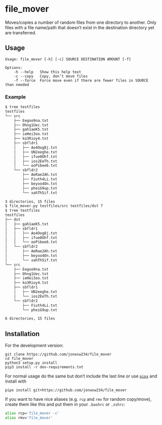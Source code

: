 # file_mover
Moves/copies a number of random files from one directory to another.
Only files with a file name/path that doesn’t exist in the destination directory yet are transferred.

## Usage
```
Usage: file_mover [-h] [-c] SOURCE DESTINATION AMOUNT [-f]

Options:
    -h --help   Show this help text
    -c --copy   Copy, don’t move files
    -f --force  Force move even if there are fewer files in SOURCE than needed
```

### Example
```bash
$ tree testfiles
testfiles
└── src
    ├── Eegoo9na.txt
    ├── Ohng1Uec.txt
    ├── gah1aeK5.txt
    ├── ieHei3oo.txt
    ├── ko3Rioy4.txt
    ├── sbfldr1
    │   ├── Ao4Oog8j.txt
    │   ├── UN2eeghe.txt
    │   ├── ifue0Ohf.txt
    │   ├── ios2EeTh.txt
    │   └── ooPibee6.txt
    └── sbfldr2
        ├── AeRae2Ah.txt
        ├── Fiuth4Li.txt
        ├── beyoo4On.txt
        ├── pheiG9up.txt
        └── xahTh5if.txt

3 directories, 15 files
$ file_mover.py testfiles/src testfiles/dst 7
$ tree testfiles
testfiles
├── dst
│   ├── gah1aeK5.txt
│   ├── sbfldr1
│   │   ├── Ao4Oog8j.txt
│   │   ├── ifue0Ohf.txt
│   │   └── ooPibee6.txt
│   └── sbfldr2
│       ├── AeRae2Ah.txt
│       ├── beyoo4On.txt
│       └── xahTh5if.txt
└── src
    ├── Eegoo9na.txt
    ├── Ohng1Uec.txt
    ├── ieHei3oo.txt
    ├── ko3Rioy4.txt
    ├── sbfldr1
    │   ├── UN2eeghe.txt
    │   └── ios2EeTh.txt
    └── sbfldr2
        ├── Fiuth4Li.txt
        └── pheiG9up.txt

6 directories, 15 files
```

## Installation
For the development version:
```
git clone https://github.com/jonasw234/file_mover
cd file_mover
python3 setup.py install
pip3 install -r dev-requirements.txt
```
For normal usage do the same but don’t include the last line or use [`pipx`](https://pypi.org/project/pipx/) and install with
```
pipx install git+https://github.com/jonasw234/file_mover
```

If you want to have nice aliases (e.g. `rcp` and `rmv` for random copy/move), create them like this and put them in your `.bashrc` or `.zshrc`:
```bash
alias rcp='file_mover -c'
alias rmv='file_mover'
```
